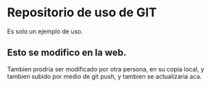 # Repositorio de uso de GIT

Es solo un ejemplo de uso.

## Esto se modifico en la web.

Tambien prodria ser modificado por otra persona, en su copia local, y tambien subido por medio de git push, y tambien se actualizaria aca.
